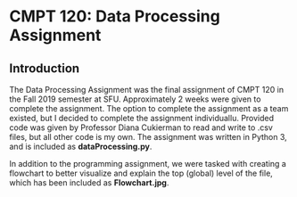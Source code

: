 # CMPT 120: Data Processing Assignment
## Introduction
The Data Processing Assignment was the final assignment of CMPT 120 in the Fall 2019 semester at SFU. Approximately 2 weeks were given to complete the assignment. The option to complete the assignment as a team existed, but I decided to complete the assignment individuallu. Provided code was given by Professor Diana Cukierman to read and write to .csv files, but all other code is my own. The assignment was written in Python 3, and is included as **dataProcessing.py**.

In addition to the programming assignment, we were tasked with creating a flowchart to better visualize and explain the top (global) level of the file, which has been included as **Flowchart.jpg**.
